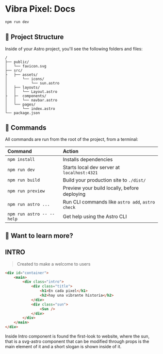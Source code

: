 # Vibra Pixel: Docs

```sh
npm run dev
``` 

## 🚀 Project Structure

Inside of your Astro project, you'll see the following folders and files:

```text
/
├── public/
│   └── favicon.svg
├── src/
├   ├── assets/
│       └── icons/
│           └── sun.astro
│   ├── layouts/
│   │   └── Layout.astro
├   ├─  components/
│   │   └── navbar.astro
│   └── pages/
│       └── index.astro
└── package.json
```

## 🧞 Commands

All commands are run from the root of the project, from a terminal:

| Command                   | Action                                           |
| :------------------------ | :----------------------------------------------- |
| `npm install`             | Installs dependencies                            |
| `npm run dev`             | Starts local dev server at `localhost:4321`      |
| `npm run build`           | Build your production site to `./dist/`          |
| `npm run preview`         | Preview your build locally, before deploying     |
| `npm run astro ...`       | Run CLI commands like `astro add`, `astro check` |
| `npm run astro -- --help` | Get help using the Astro CLI                     |

## 👀 Want to learn more?

## INTRO
> Created to make a welcome to users 
```html
<div id="container">
	<main>
		<div class="intro">
			<div class="title">
				<h1>En cada pixel</h1>
				<h2>hay una vibrante historia</h2>
			</div>
			<div class="sun">
				<Sun />
			</div>
		</div>
	</main>
</div>
```
Inside Intro component is found the first-look to website, where the sun, that is a svg-astro component that can be modified through props is the main element of it and a short slogan is shown inside of it. 

